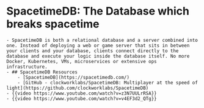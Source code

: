 # SpacetimeDB: The Database which breaks spacetime
	- SpacetimeDB is both a relational database and a server combined into one. Instead of deploying a web or game server that sits in between your clients and your database, clients connect directly to the database and execute your logic inside the database itself. No more Docker, Kubernetes, VMs, microservices or extensive ops infrastructure.
	- ## SpacetimeDB Resources
		- [SpacetimeDB](https://spacetimedb.com/)
		- [GitHub - clockworklabs/SpacetimeDB: Multiplayer at the speed of light](https://github.com/clockworklabs/SpacetimeDB)
	- {{video https://www.youtube.com/watch?v=z3N7UULrRSA}}
	- {{video https://www.youtube.com/watch?v=v4EF3d2_QTg}}